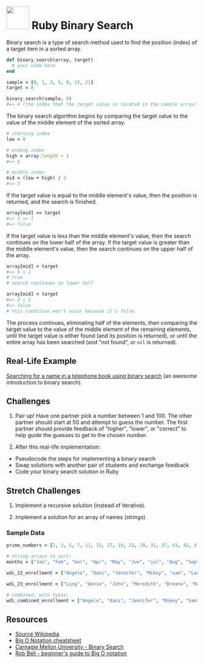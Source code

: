 # <img src="https://cloud.githubusercontent.com/assets/7833470/10899314/63829980-8188-11e5-8cdd-4ded5bcb6e36.png" height="60"> Ruby Binary Search

Binary search is a type of search method used to find the position (index) of a target item in a sorted array.

```ruby
def binary_search(array, target)
  # your code here
end

sample = [0, 1, 3, 5, 8, 13, 21]
target = 8

binary_search(sample, 8)
#=> 4 (the index that the target value is located in the sample array)
```

The binary search algorithm begins by comparing the target value to the value of the middle element of the sorted array.

```ruby
# starting index
low = 0

# ending index
high = array.length - 1
#=> 6

# middle index
mid = (low + high) / 2
#=> 3
```

If the target value is equal to the middle element's value, then the position is returned, and the search is finished.

```ruby
array[mid] == target
#=> 5 == 1
#=> false
```

If the target value is less than the middle element's value, then the search continues on the lower half of the array. If the target value is greater than the middle element's value, then the search continues on the upper half of the array.

```ruby
array[mid] > target
#=> 5 > 1
# true
# search continues on lower half

array[mid] < target
#=> 3 < 1
#=> false
# this condition won't occur because it's false
```

The process continues, eliminating half of the elements, then comparing the target value to the value of the middle element of the remaining elements, until the target value is either found (and its position is returned), or until the entire array has been searched (and "not found", or `nil` is returned).

## Real-Life Example

<a href="https://study.cs50.net/binary_search" target="_blank">Searching for a name in a telephone book using binary search</a> (an awesome introduction to binary search).

## Challenges

1. Pair up! Have one partner pick a number between 1 and 100. The other partner should start at 50 and attempt to guess the number. The first partner should provide feedback of "higher", "lower", or "correct" to help guide the guesses to get to the chosen number.

2. After this real-life implementation:
  * Pseudocode the steps for implementing a binary search
  * Swap solutions with another pair of students and exchange feedback
  * Code your binary search solution in Ruby

## Stretch Challenges

1. Implement a recursive solution (instead of iterative).

2. Implement a solution for an array of names (strings).

<!-- 3. Refactor the string search to alphabetize and capitalize first and last initials

4. Implement a solution that handles non-unique data sets. ```// no solution provided``` -->

### Sample Data

```ruby
prime_numbers = [2, 3, 5, 7, 11, 13, 17, 19, 23, 29, 31, 37, 41, 43, 47, 53, 59, 61, 67, 71, 73, 79, 83, 89, 97, 101, 103, 107, 109, 113, 127, 131, 137, 139, 149, 151, 157, 163, 167, 173, 179, 181, 191, 193, 197, 199, 211, 223, 227, 229, 233, 239, 241, 251, 257, 263, 269, 271, 277, 281, 283, 293, 307, 311, 313, 317, 331, 337, 347, 349, 353, 359, 367, 373, 379, 383, 389, 397, 401, 409, 419, 421, 431, 433, 439, 443, 449, 457, 461, 463, 467, 479, 487, 491, 499, 503, 509, 521, 523, 541]

# string arrays to sort:
months = ["Jan", "Feb", "mar", "Apr", "May", "Jun", "jul", "Aug", "Sept", "Oct", "Nov", "Dec"]

wdi_22_enrollment = ["Angelo", "Dani", "Jennifer", "Mikey", "sam", "Laura E.", "Chris", "Margaux", "Uriel", "Josh", "Francesca", "Racha", "Brian", "Jamey", "Laura B.", "Riley", "Matt"]

wdi_23_enrollment = ["Ling", "Annie", "John", "Meredith", "Breana", "Randee", "Michael", "Brendan", "Vince", "Emily A.", "Jeehye", "Emily K.", "Jorge", "Eric", "Natasha", "Scot", "Zain", "Isom", "Noel", "Roy"]

# combined, with typos:
wdi_combined_enrollment = ["Angelo", "dani", "Jennifer", "Mikey", "Sam", "Laura e.", "Chris", "Margaux", "uriel", "Josh", "Francesca", "racha", "Brian", "Jamey", "Laura B.", "Riley", "Matt", "Ling", "Annie", "John", "Meredith", "Breana", "Randee", "michael", "Brendan", "vince", "Emily A.", "Jeehye", "Emily k.", "jorge", "Eric", "Natasha", "Scot", "Zain", "Isom", "Noel", "Roy"]
```

## Resources

- [Source Wikipedia](https://en.wikipedia.org/wiki/Binary_search_algorithm)
- [Big O Notation cheatsheet](http://bigocheatsheet.com/)
- [Carnagie Mellon University - Binary Search](http://www.cs.cmu.edu/~15110-f12/Unit05PtB-handout.pdf)
- [Rob Bell - beginner's guide to Big O notation](https://rob-bell.net/2009/06/a-beginners-guide-to-big-o-notation/)
